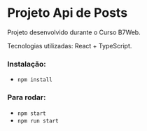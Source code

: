 # Projeto Api de Posts

Projeto desenvolvido durante o Curso B7Web.

Tecnologias utilizadas: React + TypeScript.

### Instalação:

- `npm install`

### Para rodar:

- `npm start`
- `npm run start`